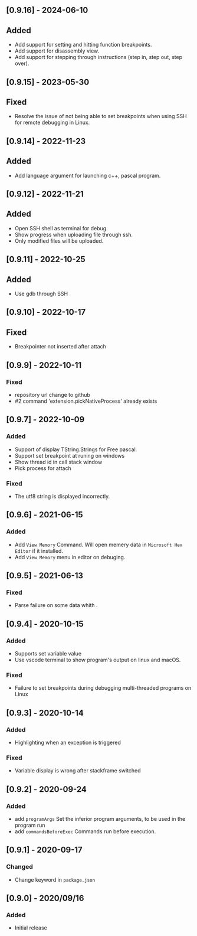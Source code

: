 ## [0.9.16] - 2024-06-10
## Added
- Add support for setting and hitting function breakpoints.
- Add support for disassembly view.
- Add support for stepping through instructions (step in, step out, step over).

## [0.9.15] - 2023-05-30
## Fixed 
 - Resolve the issue of not being able to set breakpoints when using SSH for remote debugging in Linux.

## [0.9.14] - 2022-11-23
## Added 
 - Add language argument for launching c++, pascal program.

## [0.9.12] - 2022-11-21
## Added 
 - Open SSH shell as terminal for debug.
 - Show progress when uploading file through ssh.
 - Only modified files will be uploaded.

## [0.9.11] - 2022-10-25
## Added 
 - Use gdb through SSH

## [0.9.10] - 2022-10-17
## Fixed 
 - Breakpointer not inserted after attach

## [0.9.9] -  2022-10-11
### Fixed
 - repository url change to github
 - #2 command 'extension.pickNativeProcess' already exists

## [0.9.7] -  2022-10-09
### Added
- Support of display TString.Strings for Free pascal.
- Support set breakpoint at runing on windows
- Show thread id in call stack window
- Pick process for attach

### Fixed
- The utf8 string is displayed incorrectly.

## [0.9.6] -  2021-06-15
### Added
- Add `View Memory` Command. Will open memery data in `Microsoft Hex Editor` if it installed.
- Add `View Memory` menu in editor on debuging.

## [0.9.5] -  2021-06-13
### Fixed
- Parse failure on some data whith \. 

## [0.9.4] -  2020-10-15
### Added
- Supports set variable value
- Use vscode terminal to show program's output on linux and macOS.
### Fixed
- Failure to set breakpoints during debugging multi-threaded programs on Linux 

## [0.9.3] -  2020-10-14
### Added
- Highlighting when an exception is triggered 
### Fixed
- Variable display is wrong after stackframe switched

## [0.9.2] -  2020-09-24
### Added
- add `programArgs` Set the inferior program arguments, to be used in the program run 
- add `commandsBeforeExec` Commands run before execution.
## [0.9.1] -  2020-09-17
### Changed 
-  Change keyword in `package.json`
## [0.9.0] - 2020/09/16
### Added
* Initial release


